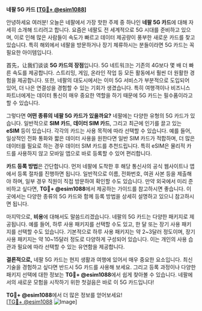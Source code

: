 **네팔 5G 카드 [[TG💪+ @esim1088](https://t.me/s/esim1088)]**

안녕하세요 여러분! 오늘은 네팔에서 가장 핫한 주제 중 하나인 **네팔 5G 카드**에 대해 자세히 소개해 드리려고 합니다. 요즘은 네팔도 전 세계적으로 5G 시대를 준비하고 있으며, 이로 인해 많은 사람들이 속도가 빠르고 데이터 제공량이 풍부한 새로운 카드를 찾고 있습니다. 특히 해외에서 네팔을 방문하거나 장기 체류하시는 분들이라면 5G 카드는 꼭 필요한 아이템입니다.

首先，让我们谈谈 **5G 카드의 장점**입니다. 5G 네트워크는 기존의 4G보다 몇 배 더 빠른 속도를 제공합니다. 스트리밍, 게임, 온라인 작업 등 모든 활동에서 훨씬 더 원활한 경험을 제공합니다. 또한, 네팔의 대도시에서는 이미 5G 서비스가 부분적으로 도입되어 있어, 더 나은 연결성을 경험할 수 있는 기회가 생겼습니다. 특히 여행객이나 비즈니스 파트너에게는 데이터 통신이 매우 중요한 역할을 하기 때문에 5G 카드는 필수품이라고 할 수 있습니다.

그렇다면 **어떤 종류의 네팔 5G 카드가 있을까요?** 네팔에는 다양한 유형의 5G 카드가 있습니다. 일반적으로 **SIM 카드**, **데이터 SIM 카드**, 그리고 최근에 인기를 끌고 있는 **eSIM** 등이 있습니다. 각각의 카드는 사용 목적에 따라 선택할 수 있습니다. 예를 들어, 일상적인 전화 통화와 짧은 데이터 사용을 원한다면 일반 SIM 카드가 적합하며, 더 많은 데이터를 필요로 하는 경우 데이터 SIM 카드를 추천드립니다. 특히 eSIM은 물리적 카드를 사용하지 않고 모바일 앱으로 바로 등록할 수 있어 편리합니다.

**카드 등록 방법**은 간단합니다. 먼저 네팔에 도착한 후 해당 통신사의 공식 웹사이트나 앱에서 등록 절차를 진행하면 됩니다. 일반적으로 이름, 전화번호, 여권 사본 등을 제출해야 하며, 일부 경우 직원이 직접 방문하여 확인할 수도 있습니다. 만약 외국에서 미리 준비하고 싶다면, **TG💪+ @esim1088**에서 제공하는 가이드를 참고하시면 좋습니다. 이곳에서는 다양한 종류의 5G 카드와 함께 등록 방법을 상세히 설명하고 있으니 참고하시면 됩니다.

마지막으로, **비용**에 대해서도 말씀드리겠습니다. 네팔의 5G 카드는 다양한 패키지로 제공됩니다. 예를 들어, 하루 사용 패키지를 선택할 수도 있고, 한 달 또는 장기 사용 패키지를 선택할 수도 있습니다. 기본적으로 하루 사용 패키지는 약 2~3달러 정도이며, 장기 사용 패키지는 약 10~15달러 정도로 다양하게 구성되어 있습니다. 이는 개인의 사용 습관과 필요에 따라 선택할 수 있는 유연함을 제공합니다.

**결론적으로,** 네팔 5G 카드는 현지 생활과 여행에 있어서 매우 중요한 요소입니다. 최신 기술을 경험하고 싶다면 반드시 5G 카드를 사용해 보세요. 그리고 등록 과정이나 다양한 패키지 선택에 대한 정보는 **TG💪+ @esim1088**에서 쉽게 찾아볼 수 있습니다. 네팔에서의 새로운 모험을 시작하기 위한 첫걸음은 바로 이 5G 카드입니다!

**TG💪+ @esim1088**에서 더 많은 정보를 얻어보세요!  
[[TG💪+ @esim1088](https://t.me/s/esim1088) ![Image](https://i.postimg.cc/Y0z9fWf4/image.png)]